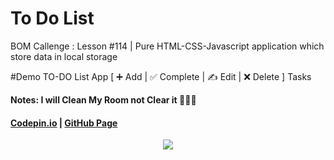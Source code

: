 <h1>To Do List </h1>
<p>BOM Callenge : Lesson #114 | Pure HTML-CSS-Javascript application which store data in local storage </p>
<p>#Demo TO-DO List App
[ ➕ Add | ✅ Complete | ✍ Edit | ❌ Delete ] Tasks</p>
<p style="font-weight:bold">Notes: I will Clean My Room not Clear it 🤣🤣🤣<p>
<h4><a href="https://codepen.io/IbarM/full/PoeOPMP">Codepin.io</a> | <a href="https://ibrahemmr.github.io/To-Do-list-demo/">GitHub Page</a></h4>
<p  align="center">
    <img src="https://github.com/ibrahemMR/Learning-JS/blob/main/Elzero%20Challenges/L114-ToDolistChallenge/demo.gif">
</p>
